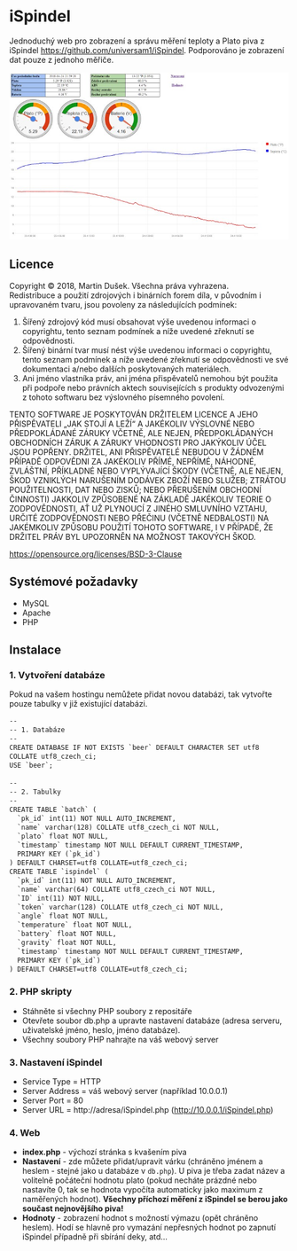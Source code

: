 # iSpindel #

Jednoduchý web pro zobrazení a správu měření teploty a Plato piva z iSpindel https://github.com/universam1/iSpindel. Podporováno je zobrazení dat pouze z jednoho měřiče.

![Screenshot](screenshot.jpg)

## Licence ##

Copyright © 2018, Martin Dušek. Všechna práva vyhrazena.  
Redistribuce a použití zdrojových i binárních forem díla, v původním i upravovaném tvaru, jsou povoleny za následujících podmínek:  
  
1. Šířený zdrojový kód musí obsahovat výše uvedenou informaci o copyrightu, tento seznam podmínek a níže uvedené zřeknutí se odpovědnosti.
2. Šířený binární tvar musí nést výše uvedenou informaci o copyrightu, tento seznam podmínek a níže uvedené zřeknutí se odpovědnosti ve své dokumentaci a/nebo dalších poskytovaných materiálech.
3. Ani jméno vlastníka práv, ani jména přispěvatelů nemohou být použita při podpoře nebo právních aktech souvisejících s produkty odvozenými z tohoto softwaru bez výslovného písemného povolení.
  
TENTO SOFTWARE JE POSKYTOVÁN DRŽITELEM LICENCE A JEHO PŘISPĚVATELI „JAK STOJÍ A LEŽÍ“ A JAKÉKOLIV VÝSLOVNÉ NEBO PŘEDPOKLÁDANÉ ZÁRUKY VČETNĚ, ALE NEJEN, PŘEDPOKLÁDANÝCH OBCHODNÍCH ZÁRUK A ZÁRUKY VHODNOSTI PRO JAKÝKOLIV ÚČEL JSOU POPŘENY. DRŽITEL, ANI PŘISPĚVATELÉ NEBUDOU V ŽÁDNÉM PŘÍPADĚ ODPOVĚDNI ZA JAKÉKOLIV PŘÍMÉ, NEPŘÍMÉ, NÁHODNÉ, ZVLÁŠTNÍ, PŘÍKLADNÉ NEBO VYPLÝVAJÍCÍ ŠKODY (VČETNĚ, ALE NEJEN, ŠKOD VZNIKLÝCH NARUŠENÍM DODÁVEK ZBOŽÍ NEBO SLUŽEB; ZTRÁTOU POUŽITELNOSTI, DAT NEBO ZISKŮ; NEBO PŘERUŠENÍM OBCHODNÍ ČINNOSTI) JAKKOLIV ZPŮSOBENÉ NA ZÁKLADĚ JAKÉKOLIV TEORIE O ZODPOVĚDNOSTI, AŤ UŽ PLYNOUCÍ Z JINÉHO SMLUVNÍHO VZTAHU, URČITÉ ZODPOVĚDNOSTI NEBO PŘEČINU (VČETNĚ NEDBALOSTI) NA JAKÉMKOLIV ZPŮSOBU POUŽITÍ TOHOTO SOFTWARE, I V PŘÍPADĚ, ŽE DRŽITEL PRÁV BYL UPOZORNĚN NA MOŽNOST TAKOVÝCH ŠKOD.

https://opensource.org/licenses/BSD-3-Clause

## Systémové požadavky ##

* MySQL
* Apache
* PHP

## Instalace ##

### 1. Vytvoření databáze ###

Pokud na vašem hostingu nemůžete přidat novou databázi, tak vytvořte pouze tabulky v již existující databázi.

    --
    -- 1. Databáze
	--
    CREATE DATABASE IF NOT EXISTS `beer` DEFAULT CHARACTER SET utf8 COLLATE utf8_czech_ci;
    USE `beer`;
	
	--
	-- 2. Tabulky
	--
    CREATE TABLE `batch` (
      `pk_id` int(11) NOT NULL AUTO_INCREMENT,
      `name` varchar(128) COLLATE utf8_czech_ci NOT NULL,
      `plato` float NOT NULL,
      `timestamp` timestamp NOT NULL DEFAULT CURRENT_TIMESTAMP,
      PRIMARY KEY (`pk_id`)
    ) DEFAULT CHARSET=utf8 COLLATE=utf8_czech_ci;
    CREATE TABLE `ispindel` (
      `pk_id` int(11) NOT NULL AUTO_INCREMENT,
      `name` varchar(64) COLLATE utf8_czech_ci NOT NULL,
      `ID` int(11) NOT NULL,
      `token` varchar(128) COLLATE utf8_czech_ci NOT NULL,
      `angle` float NOT NULL,
      `temperature` float NOT NULL,
      `battery` float NOT NULL,
      `gravity` float NOT NULL,
      `timestamp` timestamp NOT NULL DEFAULT CURRENT_TIMESTAMP,
      PRIMARY KEY (`pk_id`)
    ) DEFAULT CHARSET=utf8 COLLATE=utf8_czech_ci;
	
### 2. PHP skripty ###

* Stáhněte si všechny PHP soubory z repositáře
* Otevřete soubor db.php a upravte nastavení databáze (adresa serveru, uživatelské jméno, heslo, jméno databáze).
* Všechny soubory PHP nahrajte na váš webový server

### 3. Nastavení iSpindel ###

* Service Type = HTTP
* Server Address = váš webový server (například 10.0.0.1)
* Server Port = 80
* Server URL = http://adresa/iSpindel.php (http://10.0.0.1/iSpindel.php)

### 4. Web ###

* **index.php** - výchozí stránka s kvašením piva
* **Nastavení** - zde můžete přidat/upravit várku (chráněno jménem a heslem - stejné jako u databáze v `db.php`). U piva je třeba zadat název a volitelně počáteční hodnotu plato
(pokud necháte prázdné nebo nastavíte 0, tak se hodnota vypočíta automaticky jako maximum z naměřených hodnot). **Všechny příchozí měření z iSpindel se berou jako součast nejnovějšího piva!**
* **Hodnoty** - zobrazení hodnot s možností výmazu (opět chráněno heslem). Hodí se hlavně pro vymazání nepřesných hodnot po zapnutí iSpindel případně při sbírání deky, atd...